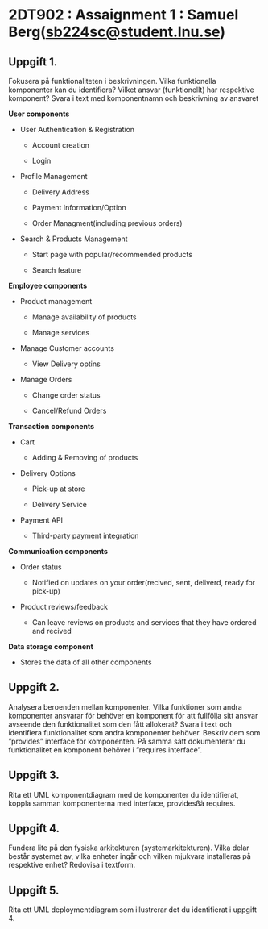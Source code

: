 # 2DT902 : Assaignment 1 : Samuel Berg(sb224sc@student.lnu.se)

## Uppgift 1.
Fokusera på funktionaliteten i beskrivningen. Vilka funktionella
komponenter kan du identifiera? Vilket ansvar (funktionellt) har respektive
komponent? Svara i text med komponentnamn och beskrivning av ansvaret

**User components**
    
- User Authentication & Registration
        
    * Account creation
  
    * Login
    
- Profile Management
        
    * Delivery Address
        
    * Payment Information/Option
    
    * Order Managment(including previous orders)
    
- Search & Products Management
        
    * Start page with popular/recommended products
        
    * Search feature

**Employee components**
    
- Product management
        
    * Manage availability of products
        
    * Manage services
    
- Manage Customer accounts
        
    * View Delivery optins
    
- Manage Orders
        
    * Change order status
        
    * Cancel/Refund Orders

**Transaction components**
    
- Cart
    
    * Adding & Removing of products
    
- Delivery Options
    
    * Pick-up at store
        
    * Delivery Service
    
- Payment API
        
    * Third-party payment integration

**Communication components**
- Order status
    
    * Notified on updates on your order(recived, sent, deliverd, ready for pick-up)
    
- Product reviews/feedback
    
    * Can leave reviews on products and services that they have ordered and recived

**Data storage component**

- Stores the data of all other components


## Uppgift 2. 
Analysera beroenden mellan komponenter. Vilka funktioner som andra
komponenter ansvarar för behöver en komponent för att fullfölja sitt ansvar avseende
den funktionalitet som den fått allokerat?
Svara i text och identifiera funktionalitet som andra komponenter behöver. Beskriv
dem som ”provides” interface för komponenten. På samma sätt dokumenterar du
funktionalitet en komponent behöver i ”requires interface”.

## Uppgift 3.
Rita ett UML komponentdiagram med de komponenter du identifierat, koppla
samman komponenterna med interface, providesßà requires.

## Uppgift 4.
Fundera lite på den fysiska arkitekturen (systemarkitekturen). Vilka delar består
systemet av, vilka enheter ingår och vilken mjukvara installeras på respektive enhet?
Redovisa i textform.

## Uppgift 5.
Rita ett UML deploymentdiagram som illustrerar det du identifierat i uppgift 4.
